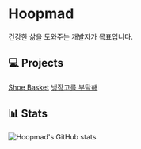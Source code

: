 # Hoopmad
건강한 삶을 도와주는 개발자가 목표입니다.

## 💻 Projects
[Shoe Basket](https://github.com/hoopmad/ShoeBasket)
[냉장고를 부탁해](https://github.com/MultiNDjango/ndjango-django)

## 📊 Stats
![Hoopmad's GitHub stats](https://github-readme-stats.vercel.app/api?username=hoopmad&show_icons=true&hide=contribs,prs&theme=cobalt)
